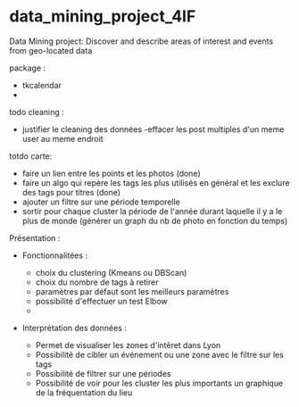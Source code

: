 # data_mining_project_4IF
Data Mining project: Discover and describe areas of interest and events from geo-located data

package : 
- tkcalendar 
- 

todo cleaning : 
- justifier le cleaning des données
-effacer les post multiples d'un meme user au meme endroit

totdo carte: 
- faire un lien entre les points et les photos (done)
- faire un algo qui repère les tags les plus utilisés en général et les exclure des tags pour titres (done)
- ajouter un filtre sur une période temporelle 
- sortir pour chaque cluster la période de l'année durant laquelle il y a le plus de monde (générer un graph du nb de photo en fonction du temps)


Présentation :

- Fonctionnalitées : 
     - choix du clustering (Kmeans ou DBScan)
     - choix du nombre de tags à retirer
     - paramètres par défaut sont les meilleurs paramètres
     - possibilité d'effectuer un test Elbow
     - 


- Interprétation des données : 
    - Permet de visualiser les zones d'intêret dans Lyon
    - Possibilité de cibler un événement ou une zone avec le filtre sur les tags
    - Possibilité de filtrer sur une périodes
    - Possibilité de voir pour les cluster les plus importants un graphique de la fréquentation du lieu